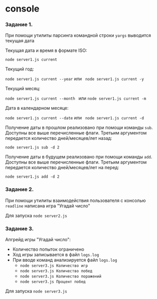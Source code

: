 # console

### Задание 1. 
При помощи утилиты парсинга командной строки ```yargs``` выводится текущая дата

Текущая дата и время в формате ISO:

```node server1.js current```

Текущий год:

```node server1.js current --year``` или ``` node server1.js current -y```

Текущий месяц:

``` node server1.js current --month  ``` или ``` node server1.js current -m ```

Дата в календарном месяце:

``` node server1.js current --date ``` или ``` node server1.js current -d```

Получение даты в прошлом реализовано при помощи команды ```sub```. Доступны все выше перечисленные флаги. Третьим аргументом передается количество дней/месяцев/лет назад: 

``` node server1.js sub -d 2 ```

Получение даты в будущем реализовано при помощи команды ```add```. Доступны все выше перечисленные флаги. Третьим аргументом передается количество дней/месяцев/лет на перед: 

``` node server1.js add -d 2 ```

### Задание 2. 
При помощи утилиты взаимодействия пользователя с консолью ```readline``` написана игра "Угадай число"

Для запуска ```node server2.js```

### Задание 3. 
Апгрейд игры "Угадай число":
- Количество попыток ограничено
- Ход игры записывается в файл ```logs.log```
- При вводе команд анализируется файл ```logs.log```
  + ```node server3.js Количество игр```
  + ```node server3.js Количество побед``` 
  + ```node server3.js Количество поражений```
  + ```node server3.js Процент побед```
  

Для запуска ```node server3.js```
